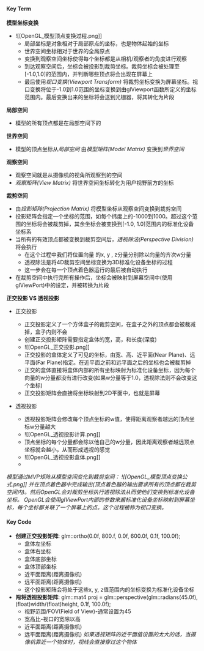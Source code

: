 #### Key Term

**模型坐标变换**
- ![[OpenGL_模型顶点变换过程.png]]
	- 局部坐标是对象相对于局部原点的坐标，也是物体起始的坐标
	- 世界空间坐标相对于世界的全局原点
	- 变换到观察空间坐标使得每个坐标都是从相机/观察者的角度进行观察
	- 到达观察空间后，坐标会被投影到裁剪坐标。裁剪坐标会被处理至\[-1.0,1.0]的范围内，并判断哪些顶点将会出现在屏幕上
	- 最后使用*视口变换(Viewport Transform)* 将裁剪坐标变换为屏幕坐标。视口变换将位于-1.0到1.0范围的坐标变换到由glViewport函数所定义的坐标范围内。最后变换出来的坐标将会送到光栅器，将其转化为片段

**局部空间**
- 模型的所有顶点都是在局部空间下的

**世界空间**
- 模型的顶点坐标从*局部空间* 由*模型矩阵(Model Matrix)* 变换到*世界空间*

**观察空间**
- 观察空间就是从摄像机的视角所观察到的空间
- *观察矩阵(View Matrix)* 将世界空间坐标转化为用户视野前方的坐标

**裁剪空间**
- 由*投影矩阵(Projection Matrix)* 将模型坐标从观察空间变换到裁剪空间
- 投影矩阵会指定一个坐标的范围，如每个纬度上的-1000到1000。超过这个范围的坐标将会被裁剪掉，其余坐标会被变换到\[-1.0, 1.0]范围内的标准化设备坐标系
- 当所有的有效顶点都被变换到裁剪空间后，*透视除法(Perspective Division)* 将会执行
	- 在这个过程中我们将位置向量 的x, y , z分量分别除以向量的齐次w分量
	- 透视除法是将4D裁剪空间坐标变换为3D标准化设备坐标的过程
	- 这一步会在每一个顶点着色器运行的最后被自动执行
- 在裁剪空间中执行完所有操作后，坐标会被映射到屏幕空间中(使用glViewPort)中的设定，并被转换为片段

**正交投影 VS 透视投影**
- 正交投影
	- 正交投影定义了一个方体盒子的裁剪空间，在盒子之外的顶点都会被裁减掉，盒子内则不会
	- 创建正交投影矩阵需要指定盒体的宽，高，和长度(深度)
	- ![[OpenGL_正交投影.png]]
	- 正交投影的盒体定义了可见的坐标，由宽、高、近平面(Near Plane)、远平面(Far Plane)指定。在近平面之前和远平面之后的坐标也会被裁剪掉
	- 正交的盒体直接将盒体内部的所有坐标映射为标准化设备坐标，因为每个向量的w分量都没有进行改变(如果w分量等于1.0，透视除法则不会改变这个坐标)
	- 正交投影矩阵会直接将坐标映射到2D平面中，也就是屏幕

- 透视投影
	- 透视投影矩阵会修改每个顶点坐标的w值，使得距离观察者越远的顶点坐标w分量越大
	- ![[OpenGL_透视投影计算.png]]
	- 顶点坐标的每个分量都会除以他自己的w分量，因此距离观察者越远顶点坐标就会越小，从而形成透视的感觉
	- ![[OpenGL_透视投影盒体.png]]
	- 

*模型通过MVP矩阵从模型空间变化到裁剪空间：
![[OpenGL_模型顶点变换公式.png]]
并在顶点着色器中完成输出(顶点着色器的输出要求所有的顶点都在裁剪空间内)。然后OpenGL会对裁剪坐标执行透视除法从而使他们变换到标准化设备坐标。
OpenGL会使用glViewPort内部的参数来酱标准化设备坐标映射到屏幕坐标，每个坐标都关联了一个屏幕上的点。这个过程被称为视口变换。*

#### Key Code

- **创建正交投影矩阵**: glm::ortho(0.0f, 800.f, 0.0f, 600.0f, 0.1f, 100.0f);
	- 盒体左坐标
	- 盒体右坐标
	- 盒体底部坐标
	- 盒体顶部坐标
	- 近平面距离(距离摄像机)
	- 远平面距离(距离摄像机)
	- 这个投影矩阵会将处于这些x, y, z值范围内的坐标变换为标准化设备坐标
- **闯将透视投影矩阵**: glm::mat4 proj = glm::perspective(glm::radians(45.0f), (float)width/(float)height, 0.1f, 100.0f);
	- 视野范围/FOV(Field of View)-通常设置为45
	- 宽高比-视口的宽除以高
	- 近平面距离(距离摄像机)
	- 远平面距离(距离摄像机)
*如果透视矩阵的近平面值设置的太大的话，当摄像机靠近一个物体时，视线会直接穿过这个物体*


